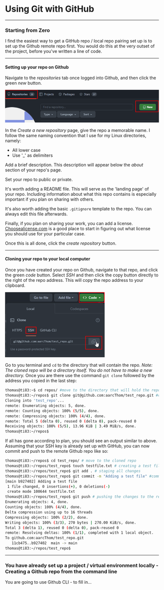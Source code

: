 # Using Git with GitHub

---

### Starting from Zero

I find the easiest way to get a GitHub repo / local repo pairing set up is to set up the Github remote repo first. You would do this at the very outset of the project, before you've written a line of code.

---

#### Setting up your repo on Github

Navigate to the *repositories* tab once logged into Github, and then click the green *new* button.

<img src="assets/image-20231113195734862.png" alt="image-20231113195734862" />

In the *Create a new repository* page, give the repo a memorable name. I follow the same naming convention that I use for my Linux directories, namely:

* All lower case
* Use '_' as delimiters

Add a brief description. This description will appear below the *about* section of your repo's page.

Set your repo to public or private.

It's worth adding a README file. This will serve as the 'landing page' of your repo. Including information about what this repo contains is especially important if you plan on sharing with others.

It's also worth adding the basic `.gitignore` template to the repo. You can always edit this file afterwards.

Finally, if you plan on sharing your work, you can add a license. [Choosealicense.com](https://choosealicense.com/) is a good place to start in figuring out what license you should use for your particular case.

Once this is all done, click the *create repository* button.

---

#### Cloning your repo to your local computer

Once you have created your repo on Github, navigate to that repo, and click the green *code* button. Select *SSH* and then click the copy button directly to the right of the repo address. This will copy the repo address to your clipboard.

<img src="assets/image-20231113203932073.png" alt="image-20231113203932073" style="zoom:80%;"/>

Go to you terminal and `cd` to the directory that will contain the repo. *Note: The cloned repo will be a directory itself. You do not have to make a new directory.* Once you are there use the command `git clone` followed by the address you copied in the last step:

```bash
thomas@ti83:~$ cd repos/ #move to the directory that will hold the repo
thomas@ti83:~/repos$ git clone git@github.com:aarcThom/test_repo.git #clone the repo
Cloning into 'test_repo'...
remote: Enumerating objects: 5, done.
remote: Counting objects: 100% (5/5), done.
remote: Compressing objects: 100% (4/4), done.
remote: Total 5 (delta 0), reused 0 (delta 0), pack-reused 0
Receiving objects: 100% (5/5), 13.96 KiB | 3.49 MiB/s, done.
thomas@ti83:~/repos$
```

If all has gone according to plan, you should see an output similar to above. Assuming that your SSH key is already set up with GitHub, you can now commit and push to the remote Github repo like so:

```bash
thomas@ti83:~/repos$ cd test_repo/ # move to the cloned repo
thomas@ti83:~/repos/test_repo$ touch testfile.txt # creating a test file
thomas@ti83:~/repos/test_repo$ git add . # staging all changes
thomas@ti83:~/repos/test_repo$ git commit -m "Adding a test file" #committing all staged changes
[main b927402] Adding a test file
 1 file changed, 0 insertions(+), 0 deletions(-)
 create mode 100644 testfile.txt
thomas@ti83:~/repos/test_repo$ git push # pushing the changes to the remote GitHub repo
Enumerating objects: 4, done.
Counting objects: 100% (4/4), done.
Delta compression using up to 16 threads
Compressing objects: 100% (2/2), done.
Writing objects: 100% (3/3), 270 bytes | 270.00 KiB/s, done.
Total 3 (delta 1), reused 0 (delta 0), pack-reused 0
remote: Resolving deltas: 100% (1/1), completed with 1 local object.
To github.com:aarcThom/test_repo.git
   11cb475..b927402  main -> main
thomas@ti83:~/repos/test_repo$
```



---



### You have already set up a project / virtual environment locally - Creating a Github repo from the command line

You are going to use Github CLI - to fill in...

